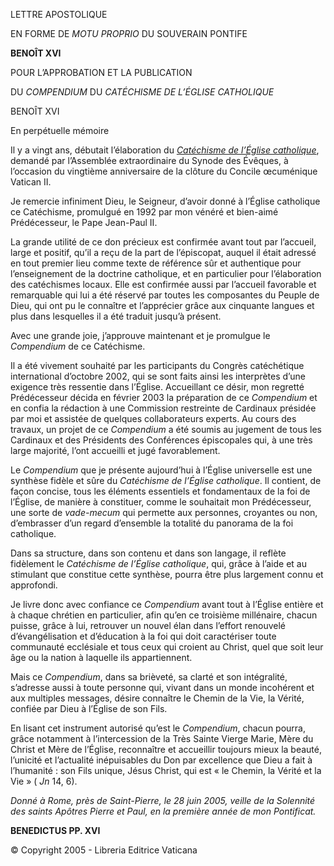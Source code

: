 LETTRE APOSTOLIQUE

EN FORME DE *MOTU PROPRIO* DU SOUVERAIN PONTIFE

**BENOÎT XVI**

POUR L’APPROBATION ET LA PUBLICATION

DU *COMPENDIUM* DU *CATÉCHISME DE L’ÉGLISE CATHOLIQUE*

BENOÎT XVI

En perpétuelle mémoire

Il y a vingt ans, débutait l’élaboration du *[Catéchisme de l’Église catholique](http://www.vatican.va/archive/FRA0013/_INDEX.HTM)*, demandé par l’Assemblée extraordinaire du Synode des Évêques, à l’occasion du vingtième anniversaire de la clôture du Concile œcuménique Vatican II.

Je remercie infiniment Dieu, le Seigneur, d’avoir donné à l’Église catholique ce Catéchisme, promulgué en 1992 par mon vénéré et bien-aimé Prédécesseur, le Pape Jean-Paul II.

La grande utilité de ce don précieux est confirmée avant tout par l’accueil, large et positif, qu’il a reçu de la part de l’épiscopat, auquel il était adressé en tout premier lieu comme texte de référence sûr et authentique pour l’enseignement de la doctrine catholique, et en particulier pour l’élaboration des catéchismes locaux. Elle est confirmée aussi par l’accueil favorable et remarquable qui lui a été réservé par toutes les composantes du Peuple de Dieu, qui ont pu le connaître et l’apprécier grâce aux cinquante langues et plus dans lesquelles il a été traduit jusqu’à présent.

Avec une grande joie, j’approuve maintenant et je promulgue le *Compendium* de ce Catéchisme.

Il a été vivement souhaité par les participants du Congrès catéchétique international d’octobre 2002, qui se sont faits ainsi les interprètes d’une exigence très ressentie dans l’Église. Accueillant ce désir, mon regretté Prédécesseur décida en février 2003 la préparation de ce *Compendium* et en confia la rédaction à une Commission restreinte de Cardinaux présidée par moi et assistée de quelques collaborateurs experts. Au cours des travaux, un projet de ce *Compendium* a été soumis au jugement de tous les Cardinaux et des Présidents des Conférences épiscopales qui, à une très large majorité, l’ont accueilli et jugé favorablement.

Le *Compendium* que je présente aujourd’hui à l’Église universelle est une synthèse fidèle et sûre du *Catéchisme de l’Église catholique*. Il contient, de façon concise, tous les éléments essentiels et fondamentaux de la foi de l’Église, de manière à constituer, comme le souhaitait mon Prédécesseur, une sorte de *vade-mecum* qui permette aux personnes, croyantes ou non, d’embrasser d’un regard d’ensemble la totalité du panorama de la foi catholique.

Dans sa structure, dans son contenu et dans son langage, il reflète fidèlement le *Catéchisme de l’Église catholique*, qui, grâce à l’aide et au stimulant que constitue cette synthèse, pourra être plus largement connu et approfondi.

Je livre donc avec confiance ce *Compendium* avant tout à l’Église entière et à chaque chrétien en particulier, afin qu’en ce troisième millénaire, chacun puisse, grâce à lui, retrouver un nouvel élan dans l’effort renouvelé d’évangélisation et d’éducation à la foi qui doit caractériser toute communauté ecclésiale et tous ceux qui croient au Christ, quel que soit leur âge ou la nation à laquelle ils appartiennent.

Mais ce *Compendium*, dans sa brièveté, sa clarté et son intégralité, s’adresse aussi à toute personne qui, vivant dans un monde incohérent et aux multiples messages, désire connaître le Chemin de la Vie, la Vérité, confiée par Dieu à l’Église de son Fils.

En lisant cet instrument autorisé qu’est le *Compendium*, chacun pourra, grâce notamment à l’intercession de la Très Sainte Vierge Marie, Mère du Christ et Mère de l’Église, reconnaître et accueillir toujours mieux la beauté, l’unicité et l’actualité inépuisables du Don par excellence que Dieu a fait à l’humanité : son Fils unique, Jésus Christ, qui est « le Chemin, la Vérité et la Vie » ( *Jn* 14, 6).

*Donné à Rome, près de Saint-Pierre, le 28 juin 2005, veille de la Solennité des saints Apôtres Pierre et Paul, en la première année de mon Pontificat.*

**BENEDICTUS PP. XVI**

© Copyright 2005 - Libreria Editrice Vaticana